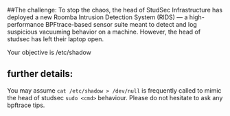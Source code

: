 ##The challenge:
To stop the chaos, the head of StudSec Infrastructure has deployed a new Roomba Intrusion Detection System 
(RIDS) — a high-performance BPFtrace-based sensor suite meant to detect and log suspicious vacuuming behavior on a machine.
However, the head of studsec has left their laptop open.

Your objective is /etc/shadow

## further details:
You may assume `cat /etc/shadow > /dev/null` is frequently called to mimic the head of studsec `sudo <cmd>` behaviour.
Please do not hesitate to ask any bpftrace tips.
